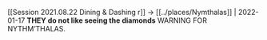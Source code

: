 ---
---

[[Session 2021.08.22 Dining & Dashing r]] -> [[../places/Nymthalas]] | 2022-01-17
**THEY do not like seeing the diamonds** WARNING FOR NYTHM’THALAS.